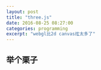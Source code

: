 ```yaml
---
layout: post
title: "three.js"
date: 2016-08-25 08:27:00
categories: programming
excerpt: "webgl比2d canvas炫太多了"
---
```


## 举个栗子

<script src="{{site.url}}/js/three.js"></script>
<script>
var scene = new THREE.Scene(),
    camera = new THREE.PerspectiveCamera(75, window.innerWidth / window.innerHeight, 0.1, 1000),
    renderer = new THREE.WebGLRenderer();

renderer.setSize(window.innerWidth, window.innerHeight);
document.body.appendChild(renderer.domElement);

var geometry = new THREE.BoxGeometry(1, 1, 1),
    material = new THREE.MeshNormalMaterial(),
    cube = new THREE.Mesh(geometry, material);

scene.add(cube);
camera.position.z = 5;

// actual render
function render() {
    requestAnimationFrame(render);
    renderer.render(scene, camera);
    cube.rotation.x += 0.01;
    cube.rotation.y += 0.01;
}
render();
</script>
